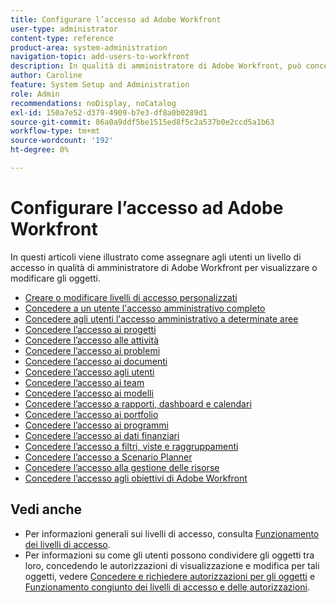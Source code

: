 ```yaml
---
title: Configurare l’accesso ad Adobe Workfront
user-type: administrator
content-type: reference
product-area: system-administration
navigation-topic: add-users-to-workfront
description: In qualità di amministratore di Adobe Workfront, può concedere agli utenti l’accesso per visualizzare o modificare gli oggetti assegnando loro un livello di accesso.
author: Caroline
feature: System Setup and Administration
role: Admin
recommendations: noDisplay, noCatalog
exl-id: 150a7e52-d379-4909-b7e3-df8a0b0289d1
source-git-commit: 86a0a9ddf5be1515ed8f5c2a537b0e2ccd5a1b63
workflow-type: tm+mt
source-wordcount: '192'
ht-degree: 0%

---
```


# Configurare l’accesso ad Adobe Workfront

In questi articoli viene illustrato come assegnare agli utenti un livello di accesso in qualità di amministratore di Adobe Workfront per visualizzare o modificare gli oggetti.

* [Creare o modificare livelli di accesso personalizzati](../../../administration-and-setup/add-users/configure-and-grant-access/create-modify-access-levels.md)
* [Concedere a un utente l&#39;accesso amministrativo completo](../../../administration-and-setup/add-users/configure-and-grant-access/grant-a-user-full-administrative-access.md)
* [Concedere agli utenti l&#39;accesso amministrativo a determinate aree](../../../administration-and-setup/add-users/configure-and-grant-access/grant-users-admin-access-certain-areas.md)
* [Concedere l’accesso ai progetti](../../../administration-and-setup/add-users/configure-and-grant-access/grant-access-projects.md)
* [Concedere l’accesso alle attività](../../../administration-and-setup/add-users/configure-and-grant-access/grant-access-tasks.md)
* [Concedere l’accesso ai problemi](../../../administration-and-setup/add-users/configure-and-grant-access/grant-access-issues.md)
* [Concedere l’accesso ai documenti](../../../administration-and-setup/add-users/configure-and-grant-access/grant-access-documents.md)
* [Concedere l’accesso agli utenti](../../../administration-and-setup/add-users/configure-and-grant-access/grant-access-other-users.md)
* [Concedere l’accesso ai team](../../../administration-and-setup/add-users/configure-and-grant-access/grant-access-teams.md)
* [Concedere l’accesso ai modelli](../../../administration-and-setup/add-users/configure-and-grant-access/grant-access-templates.md)
* [Concedere l’accesso a rapporti, dashboard e calendari](../../../administration-and-setup/add-users/configure-and-grant-access/grant-access-reports-dashboards-calendars.md)
* [Concedere l’accesso ai portfolio](../../../administration-and-setup/add-users/configure-and-grant-access/grant-access-portfolios.md)
* [Concedere l’accesso ai programmi](../../../administration-and-setup/add-users/configure-and-grant-access/grant-access-programs.md)
* [Concedere l’accesso ai dati finanziari](../../../administration-and-setup/add-users/configure-and-grant-access/grant-access-financial.md)
* [Concedere l’accesso a filtri, viste e raggruppamenti](../../../administration-and-setup/add-users/configure-and-grant-access/grant-access-fvg.md)
* [Concedere l’accesso a Scenario Planner](../../../administration-and-setup/add-users/configure-and-grant-access/grant-access-sp.md)
* [Concedere l’accesso alla gestione delle risorse](../../../administration-and-setup/add-users/configure-and-grant-access/grant-access-resource-management.md)
* [Concedere l’accesso agli obiettivi di Adobe Workfront](../../../administration-and-setup/add-users/configure-and-grant-access/grant-access-goals.md)

## Vedi anche

* Per informazioni generali sui livelli di accesso, consulta [Funzionamento dei livelli di accesso](../../../administration-and-setup/add-users/access-levels-and-object-permissions/access-levels.md).
* Per informazioni su come gli utenti possono condividere gli oggetti tra loro, concedendo le autorizzazioni di visualizzazione e modifica per tali oggetti, vedere [Concedere e richiedere autorizzazioni per gli oggetti](../../../workfront-basics/grant-and-request-access-to-objects/grant-and-request-access-to-objects.md) e [Funzionamento congiunto dei livelli di accesso e delle autorizzazioni](../../../administration-and-setup/add-users/access-levels-and-object-permissions/how-access-levels-permissions-work-together.md).
